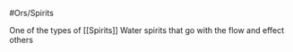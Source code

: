 #Ors/Spirits 

One of the types of [[Spirits]]
Water spirits that go with the flow and effect others